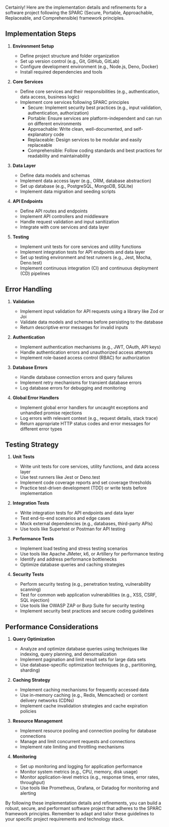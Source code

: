 Certainly! Here are the implementation details and refinements for a software project following the SPARC (Secure, Portable, Approachable, Replaceable, and Comprehensible) framework principles.

## Implementation Steps

1. **Environment Setup**
   - Define project structure and folder organization
   - Set up version control (e.g., Git, GitHub, GitLab)
   - Configure development environment (e.g., Node.js, Deno, Docker)
   - Install required dependencies and tools

2. **Core Services**
   - Define core services and their responsibilities (e.g., authentication, data access, business logic)
   - Implement core services following SPARC principles
     - Secure: Implement security best practices (e.g., input validation, authentication, authorization)
     - Portable: Ensure services are platform-independent and can run on different environments
     - Approachable: Write clean, well-documented, and self-explanatory code
     - Replaceable: Design services to be modular and easily replaceable
     - Comprehensible: Follow coding standards and best practices for readability and maintainability

3. **Data Layer**
   - Define data models and schemas
   - Implement data access layer (e.g., ORM, database abstraction)
   - Set up database (e.g., PostgreSQL, MongoDB, SQLite)
   - Implement data migration and seeding scripts

4. **API Endpoints**
   - Define API routes and endpoints
   - Implement API controllers and middleware
   - Handle request validation and input sanitization
   - Integrate with core services and data layer

5. **Testing**
   - Implement unit tests for core services and utility functions
   - Implement integration tests for API endpoints and data layer
   - Set up testing environment and test runners (e.g., Jest, Mocha, Deno.test)
   - Implement continuous integration (CI) and continuous deployment (CD) pipelines

## Error Handling

1. **Validation**
   - Implement input validation for API requests using a library like Zod or Joi
   - Validate data models and schemas before persisting to the database
   - Return descriptive error messages for invalid inputs

2. **Authentication**
   - Implement authentication mechanisms (e.g., JWT, OAuth, API keys)
   - Handle authentication errors and unauthorized access attempts
   - Implement role-based access control (RBAC) for authorization

3. **Database Errors**
   - Handle database connection errors and query failures
   - Implement retry mechanisms for transient database errors
   - Log database errors for debugging and monitoring

4. **Global Error Handlers**
   - Implement global error handlers for uncaught exceptions and unhandled promise rejections
   - Log errors with relevant context (e.g., request details, stack trace)
   - Return appropriate HTTP status codes and error messages for different error types

## Testing Strategy

1. **Unit Tests**
   - Write unit tests for core services, utility functions, and data access layer
   - Use test runners like Jest or Deno.test
   - Implement code coverage reports and set coverage thresholds
   - Practice test-driven development (TDD) or write tests before implementation

2. **Integration Tests**
   - Write integration tests for API endpoints and data layer
   - Test end-to-end scenarios and edge cases
   - Mock external dependencies (e.g., databases, third-party APIs)
   - Use tools like Supertest or Postman for API testing

3. **Performance Tests**
   - Implement load testing and stress testing scenarios
   - Use tools like Apache JMeter, k6, or Artillery for performance testing
   - Identify and address performance bottlenecks
   - Optimize database queries and caching strategies

4. **Security Tests**
   - Perform security testing (e.g., penetration testing, vulnerability scanning)
   - Test for common web application vulnerabilities (e.g., XSS, CSRF, SQL injection)
   - Use tools like OWASP ZAP or Burp Suite for security testing
   - Implement security best practices and secure coding guidelines

## Performance Considerations

1. **Query Optimization**
   - Analyze and optimize database queries using techniques like indexing, query planning, and denormalization
   - Implement pagination and limit result sets for large data sets
   - Use database-specific optimization techniques (e.g., partitioning, sharding)

2. **Caching Strategy**
   - Implement caching mechanisms for frequently accessed data
   - Use in-memory caching (e.g., Redis, Memcached) or content delivery networks (CDNs)
   - Implement cache invalidation strategies and cache expiration policies

3. **Resource Management**
   - Implement resource pooling and connection pooling for database connections
   - Manage and limit concurrent requests and connections
   - Implement rate limiting and throttling mechanisms

4. **Monitoring**
   - Set up monitoring and logging for application performance
   - Monitor system metrics (e.g., CPU, memory, disk usage)
   - Monitor application-level metrics (e.g., response times, error rates, throughput)
   - Use tools like Prometheus, Grafana, or Datadog for monitoring and alerting

By following these implementation details and refinements, you can build a robust, secure, and performant software project that adheres to the SPARC framework principles. Remember to adapt and tailor these guidelines to your specific project requirements and technology stack.